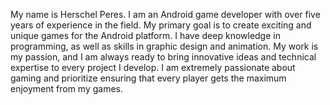 My name is Herschel Peres. I am an Android game developer with over five years of experience in the field. My primary goal is to create exciting and unique games for the Android platform. I have deep knowledge in programming, as well as skills in graphic design and animation. My work is my passion, and I am always ready to bring innovative ideas and technical expertise to every project I develop. I am extremely passionate about gaming and prioritize ensuring that every player gets the maximum enjoyment from my games.
